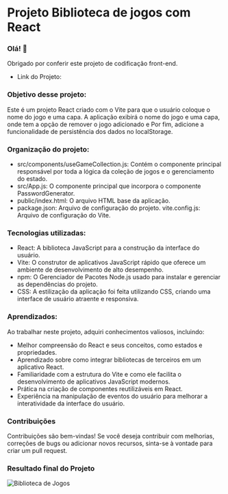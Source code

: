# Projeto Biblioteca de jogos com React
### Olá! 👋
Obrigado por conferir este projeto de codificação front-end.

- Link do Projeto: 
  
### Objetivo desse projeto:

Este é um projeto React criado com o Vite para que o usuário coloque o nome do jogo e uma capa. A aplicação exibirá o nome do jogo e uma capa, onde tem a opção de remover o jogo adicionado e Por fim, adicione a funcionalidade de persistência dos dados no localStorage.

### Organização do projeto:

- src/components/useGameCollection.js: Contém o componente principal responsável por toda a lógica da coleção de jogos e o gerenciamento do estado.
- src/App.js: O componente principal que incorpora o componente PasswordGenerator.
- public/index.html: O arquivo HTML base da aplicação.
- package.json: Arquivo de configuração do projeto.
vite.config.js: Arquivo de configuração do Vite.
  
### Tecnologias utilizadas:

* React: A biblioteca JavaScript para a construção da interface do usuário.
* Vite: O construtor de aplicativos JavaScript rápido que oferece um ambiente de desenvolvimento de alto desempenho.
* npm: O Gerenciador de Pacotes Node.js usado para instalar e gerenciar as dependências do projeto.
* CSS: A estilização da aplicação foi feita utilizando CSS, criando uma interface de usuário atraente e responsiva. 

### Aprendizados:

Ao trabalhar neste projeto, adquiri conhecimentos valiosos, incluindo:

* Melhor compreensão do React e seus conceitos, como estados e propriedades.
* Aprendizado sobre como integrar bibliotecas de terceiros em um aplicativo React.
* Familiaridade com a estrutura do Vite e como ele facilita o desenvolvimento de aplicativos JavaScript modernos.
* Prática na criação de componentes reutilizáveis em React.
* Experiência na manipulação de eventos do usuário para melhorar a interatividade da interface do usuário.

### Contribuições

Contribuições são bem-vindas! Se você deseja contribuir com melhorias, correções de bugs ou adicionar novos recursos, sinta-se à vontade para criar um pull request.

### Resultado final do Projeto

![Biblioteca de Jogos](https://github.com/TiagoHenrique10/Projeto-Biblioteca-De-Jogos/assets/96561261/e8905258-8062-4bff-aa22-1f667d575f79)


